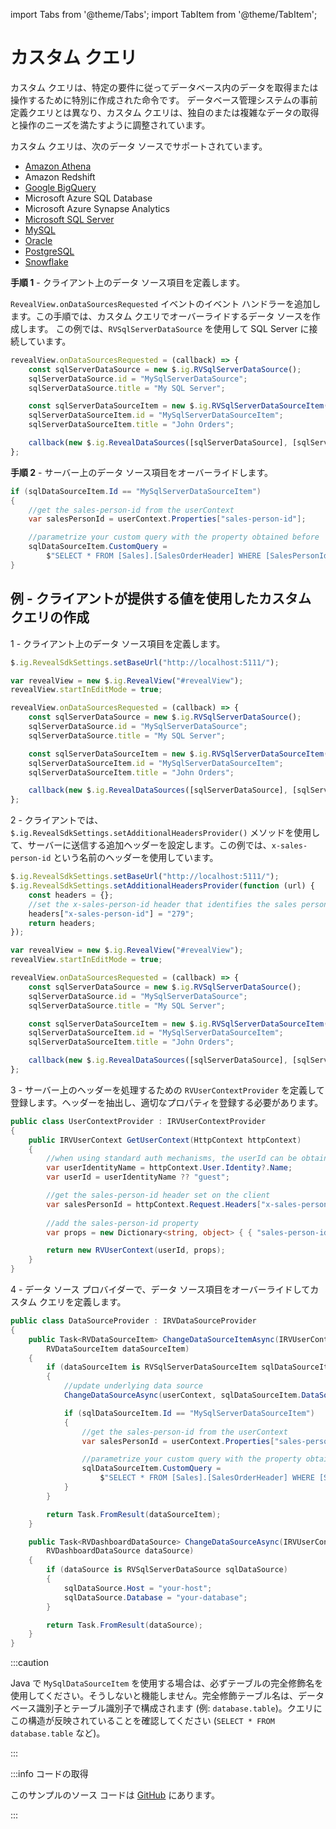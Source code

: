 import Tabs from '@theme/Tabs';
import TabItem from '@theme/TabItem';

# カスタム クエリ

カスタム クエリは、特定の要件に従ってデータベース内のデータを取得または操作するために特別に作成された命令です。
データベース管理システムの事前定義クエリとは異なり、カスタム クエリは、独自のまたは複雑なデータの取得と操作のニーズを満たすように調整されています。

カスタム クエリは、次のデータ ソースでサポートされています。

- [Amazon Athena](adding-data-sources/amazon-athena.md)
- Amazon Redshift
- [Google BigQuery](adding-data-sources/google-big-query.md)
- Microsoft Azure SQL Database
- Microsoft Azure Synapse Analytics
- [Microsoft SQL Server](adding-data-sources/ms-sql-server.md)
- [MySQL](adding-data-sources/mysql.md)
- [Oracle](adding-data-sources/oracle.md)
- [PostgreSQL](adding-data-sources/postgres.md)
- [Snowflake](adding-data-sources/snowflake.md)

**手順 1** - クライアント上のデータ ソース項目を定義します。

`RevealView.onDataSourcesRequested` イベントのイベント ハンドラーを追加します。この手順では、カスタム クエリでオーバーライドするデータ ソースを作成します。
この例では、`RVSqlServerDataSource` を使用して SQL Server に接続しています。

```js
revealView.onDataSourcesRequested = (callback) => {
    const sqlServerDataSource = new $.ig.RVSqlServerDataSource();
    sqlServerDataSource.id = "MySqlServerDataSource";
    sqlServerDataSource.title = "My SQL Server";

    const sqlServerDataSourceItem = new $.ig.RVSqlServerDataSourceItem(sqlServerDataSource);
    sqlServerDataSourceItem.id = "MySqlServerDataSourceItem";
    sqlServerDataSourceItem.title = "John Orders";

    callback(new $.ig.RevealDataSources([sqlServerDataSource], [sqlServerDataSourceItem], true));
};
```

**手順 2** - サーバー上のデータ ソース項目をオーバーライドします。

```cs
if (sqlDataSourceItem.Id == "MySqlServerDataSourceItem")
{
    //get the sales-person-id from the userContext
    var salesPersonId = userContext.Properties["sales-person-id"];

    //parametrize your custom query with the property obtained before
    sqlDataSourceItem.CustomQuery =
        $"SELECT * FROM [Sales].[SalesOrderHeader] WHERE [SalesPersonId] = {salesPersonId}";
}
```

## 例 - クライアントが提供する値を使用したカスタム クエリの作成

1 - クライアント上のデータ ソース項目を定義します。

```js
$.ig.RevealSdkSettings.setBaseUrl("http://localhost:5111/");

var revealView = new $.ig.RevealView("#revealView");
revealView.startInEditMode = true;

revealView.onDataSourcesRequested = (callback) => {
    const sqlServerDataSource = new $.ig.RVSqlServerDataSource();
    sqlServerDataSource.id = "MySqlServerDataSource";
    sqlServerDataSource.title = "My SQL Server";

    const sqlServerDataSourceItem = new $.ig.RVSqlServerDataSourceItem(sqlServerDataSource);
    sqlServerDataSourceItem.id = "MySqlServerDataSourceItem";
    sqlServerDataSourceItem.title = "John Orders";

    callback(new $.ig.RevealDataSources([sqlServerDataSource], [sqlServerDataSourceItem], true));
};
```

2 - クライアントでは、`$.ig.RevealSdkSettings.setAdditionalHeadersProvider()` メソッドを使用して、サーバーに送信する追加ヘッダーを設定します。この例では、`x-sales-person-id` という名前のヘッダーを使用しています。

```js
$.ig.RevealSdkSettings.setBaseUrl("http://localhost:5111/");
$.ig.RevealSdkSettings.setAdditionalHeadersProvider(function (url) {
    const headers = {};
    //set the x-sales-person-id header that identifies the sales person
    headers["x-sales-person-id"] = "279";
    return headers;
});

var revealView = new $.ig.RevealView("#revealView");
revealView.startInEditMode = true;

revealView.onDataSourcesRequested = (callback) => {
    const sqlServerDataSource = new $.ig.RVSqlServerDataSource();
    sqlServerDataSource.id = "MySqlServerDataSource";
    sqlServerDataSource.title = "My SQL Server";

    const sqlServerDataSourceItem = new $.ig.RVSqlServerDataSourceItem(sqlServerDataSource);
    sqlServerDataSourceItem.id = "MySqlServerDataSourceItem";
    sqlServerDataSourceItem.title = "John Orders";

    callback(new $.ig.RevealDataSources([sqlServerDataSource], [sqlServerDataSourceItem], true));
};
```

3 - サーバー上のヘッダーを処理するための `RVUserContextProvider` を定義して登録します。ヘッダーを抽出し、適切なプロパティを登録する必要があります。

```cs
public class UserContextProvider : IRVUserContextProvider
{
    public IRVUserContext GetUserContext(HttpContext httpContext)
    {
        //when using standard auth mechanisms, the userId can be obtained using aspnetContext.User.Identity.Name.
        var userIdentityName = httpContext.User.Identity?.Name;
        var userId = userIdentityName ?? "guest";

        //get the sales-person-id header set on the client
        var salesPersonId = httpContext.Request.Headers["x-sales-person-id"]; 
        
        //add the sales-person-id property 
        var props = new Dictionary<string, object> { { "sales-person-id", salesPersonId } };

        return new RVUserContext(userId, props);
    }
}
```

4 - データ ソース プロバイダーで、データ ソース項目をオーバーライドしてカスタム クエリを定義します。

```cs
public class DataSourceProvider : IRVDataSourceProvider
{
    public Task<RVDataSourceItem> ChangeDataSourceItemAsync(IRVUserContext userContext, string dashboardId,
        RVDataSourceItem dataSourceItem)
    {
        if (dataSourceItem is RVSqlServerDataSourceItem sqlDataSourceItem)
        {
            //update underlying data source
            ChangeDataSourceAsync(userContext, sqlDataSourceItem.DataSource);

            if (sqlDataSourceItem.Id == "MySqlServerDataSourceItem")
            {
                //get the sales-person-id from the userContext
                var salesPersonId = userContext.Properties["sales-person-id"];

                //parametrize your custom query with the property obtained before
                sqlDataSourceItem.CustomQuery =
                    $"SELECT * FROM [Sales].[SalesOrderHeader] WHERE [SalesPersonId] = {salesPersonId}";
            }
        } 

        return Task.FromResult(dataSourceItem);
    }

    public Task<RVDashboardDataSource> ChangeDataSourceAsync(IRVUserContext userContext,
        RVDashboardDataSource dataSource)
    {
        if (dataSource is RVSqlServerDataSource sqlDataSource)
        {
            sqlDataSource.Host = "your-host";
            sqlDataSource.Database = "your-database";
        }

        return Task.FromResult(dataSource);
    }
}
```

:::caution

Java で `MySqlDataSourceItem` を使用する場合は、必ずテーブルの完全修飾名を使用してください。そうしないと機能しません。完全修飾テーブル名は、データベース識別子とテーブル識別子で構成されます (例: `database.table`)。クエリにこの構造が反映されていることを確認してください (`SELECT * FROM database.table` など)。

:::

:::info コードの取得

このサンプルのソース コードは [GitHub](https://github.com/RevealBi/sdk-samples-javascript/tree/main/CustomQueries) にあります。

:::
